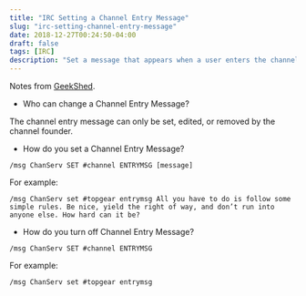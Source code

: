 ```yaml
---
title: "IRC Setting a Channel Entry Message"
slug: "irc-setting-channel-entry-message"
date: 2018-12-27T00:24:50-04:00
draft: false
tags: [IRC]
description: "Set a message that appears when a user enters the channel."
---
```

Notes from [GeekShed](http://www.geekshed.net/2011/04/setting-a-channel-entry-message/).

- Who can change a Channel Entry Message?

The channel entry message can only be set, edited, or removed by the channel founder. 

- How do you set a Channel Entry Message?

```
/msg ChanServ SET #channel ENTRYMSG [message]
```

For example:

```
/msg ChanServ set #topgear entrymsg All you have to do is follow some simple rules. Be nice, yield the right of way, and don’t run into anyone else. How hard can it be?
```

- How do you turn off Channel Entry Message?

```
/msg ChanServ SET #channel ENTRYMSG
```

For example:

```
/msg ChanServ set #topgear entrymsg
```